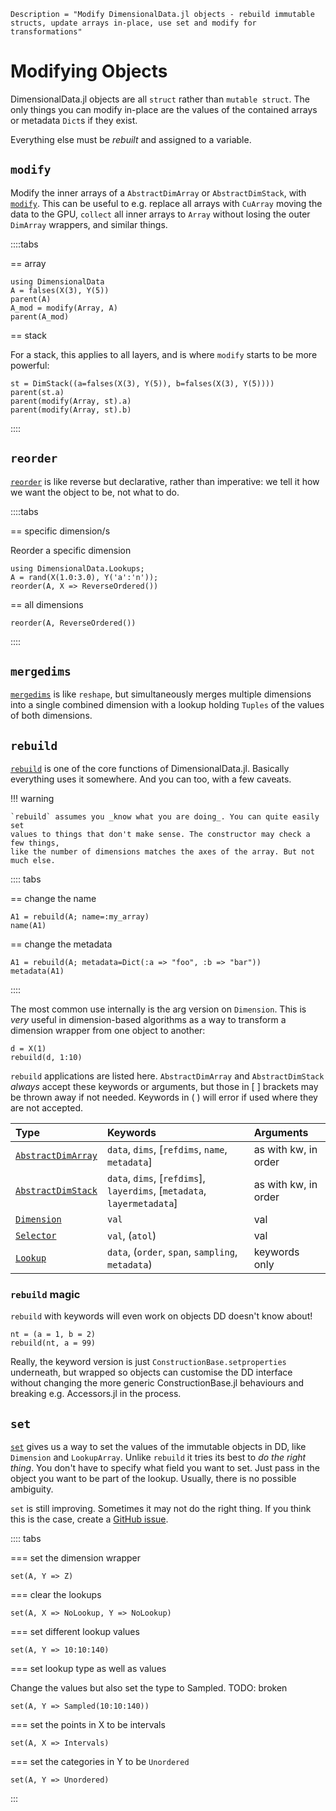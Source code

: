 ```@meta
Description = "Modify DimensionalData.jl objects - rebuild immutable structs, update arrays in-place, use set and modify for transformations"
```

# Modifying Objects

DimensionalData.jl objects are all `struct` rather than
`mutable struct`. The only things you can modify in-place
are the values of the contained arrays or metadata `Dict`s if
they exist.

Everything else must be _rebuilt_ and assigned to a variable.

## `modify`

Modify the inner arrays of a `AbstractDimArray` or `AbstractDimStack`, with
[`modify`](@ref). This can be useful to e.g. replace all arrays with `CuArray`
moving the data to the GPU, `collect` all inner arrays to `Array` without losing
the outer `DimArray` wrappers, and similar things.

::::tabs

== array

````@ansi helpers
using DimensionalData
A = falses(X(3), Y(5))
parent(A)
A_mod = modify(Array, A)
parent(A_mod)
````

== stack

For a stack, this applies to all layers, and is where `modify`
starts to be more powerful:

````@ansi helpers
st = DimStack((a=falses(X(3), Y(5)), b=falses(X(3), Y(5))))
parent(st.a)
parent(modify(Array, st).a)
parent(modify(Array, st).b)
````

::::

## `reorder`

[`reorder`](@ref) is like reverse but declarative, rather than
imperative: we tell it how we want the object to be, not what to do.

::::tabs

== specific dimension/s

Reorder a specific dimension

````@ansi helpers
using DimensionalData.Lookups;
A = rand(X(1.0:3.0), Y('a':'n'));
reorder(A, X => ReverseOrdered())
````

== all dimensions

````@ansi helpers
reorder(A, ReverseOrdered())
````

::::

## `mergedims`

[`mergedims`](@ref) is like `reshape`, but simultaneously merges multiple
dimensions into a single combined dimension with a lookup holding
`Tuples` of the values of both dimensions.


## `rebuild`

[`rebuild`](@ref) is one of the core functions of DimensionalData.jl.
Basically everything uses it somewhere. And you can too, with a few caveats.

!!! warning

    `rebuild` assumes you _know what you are doing_. You can quite easily set
    values to things that don't make sense. The constructor may check a few things,
    like the number of dimensions matches the axes of the array. But not much else.

:::: tabs

== change the name

````@ansi helpers
A1 = rebuild(A; name=:my_array)
name(A1)
````

== change the metadata

````@ansi helpers
A1 = rebuild(A; metadata=Dict(:a => "foo", :b => "bar"))
metadata(A1)
````

::::

The most common use internally is the arg version on `Dimension`.
This is _very_ useful in dimension-based algorithms as a way
to transform a dimension wrapper from one object to another:

```@ansi helpers
d = X(1)
rebuild(d, 1:10)
```

`rebuild` applications are listed here. `AbstractDimArray` and
`AbstractDimStack` _always_ accept these keywords or arguments,
but those in [ ] brackets may be thrown away if not needed.
Keywords in ( ) will error if used where they are not accepted.

| Type                       | Keywords                                                                | Arguments            |
|:-------------------------- |:----------------------------------------------------------------------- |:---------------------|
| [`AbstractDimArray`](@ref) | `data`, `dims`, [`refdims`, `name`, `metadata`]                         | as with kw, in order |
| [`AbstractDimStack`](@ref) | `data`, `dims`, [`refdims`], `layerdims`, [`metadata`, `layermetadata`] | as with kw, in order |
| [`Dimension`](@ref)        | `val`                                                                   | val                  |
| [`Selector`](@ref)         | `val`, (`atol`)                                                         | val                  |
| [`Lookup`](@ref)           | `data`, (`order`, `span`, `sampling`, `metadata`)                       | keywords only        |

### `rebuild` magic

`rebuild` with keywords will even work on objects DD doesn't know about!

````@ansi helpers
nt = (a = 1, b = 2)
rebuild(nt, a = 99)
````

Really, the keyword version is just `ConstructionBase.setproperties` underneath,
but wrapped so objects can customise the DD interface without changing the
more generic ConstructionBase.jl behaviours and breaking e.g. Accessors.jl in
the process.

## `set`

[`set`](@ref) gives us a way to set the values of the immutable objects
in DD, like `Dimension` and `LookupArray`. Unlike `rebuild` it tries its best
to _do the right thing_. You don't have to specify what field you want to set.
Just pass in the object you want to be part of the lookup. Usually, there is
no possible ambiguity.

`set` is still improving. Sometimes it may not do the right thing.
If you think this is the case, create a
[GitHub issue](https://github.com/rafaqz/DimensionalData.jl/issues).

:::: tabs

=== set the dimension wrapper

````@ansi helpers
set(A, Y => Z)
````

=== clear the lookups

````@ansi helpers
set(A, X => NoLookup, Y => NoLookup)
````

=== set different lookup values

````@ansi helpers
set(A, Y => 10:10:140)
````

=== set lookup type as well as values

Change the values but also set the type to Sampled. TODO: broken

````@ansi helpers
set(A, Y => Sampled(10:10:140))
````

=== set the points in X to be intervals

````@ansi helpers
set(A, X => Intervals)
````

=== set the categories in Y to be `Unordered`

````@ansi helpers
set(A, Y => Unordered)
````

:::
